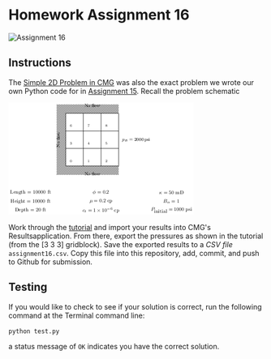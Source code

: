 # Homework Assignment 16

![Assignment 16](https://github.com/PGE323M/assignment16/workflows/.github/workflows/main.yml/badge.svg)


## Instructions

The [Simple 2D Problem in CMG](https://youtu.be/Tx1l-dQO5TA) was also the exact problem we wrote our own Python code for in [Assignment 15](https://github.com/PGE323M-Students/assignment15/blob/master/assignment15.ipynb).   Recall the problem schematic

![image](images/grid.png)

Work through the [tutorial](https://youtu.be/Tx1l-dQO5TA) and import your results into CMG's Resultsapplication.  From there, export the pressures as shown in the tutorial (from the [3 3 3] gridblock).
Save the exported results to a *CSV file* `assignment16.csv`.  Copy this file into this repository, add, commit, and push to Github for submission.

## Testing

If you would like to check to see if your solution is correct, run the following command at the Terminal command line:

```bash
python test.py
```

a status message of `OK` indicates you have the correct solution.
